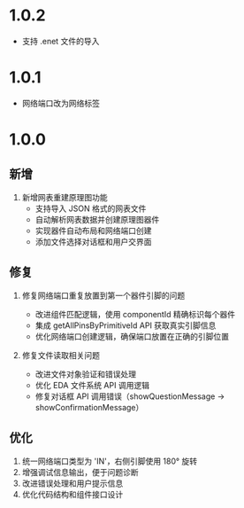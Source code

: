 # 1.0.2

- 支持 .enet 文件的导入

# 1.0.1

- 网络端口改为网络标签

# 1.0.0

## 新增

1. 新增网表重建原理图功能
    - 支持导入 JSON 格式的网表文件
    - 自动解析网表数据并创建原理图器件
    - 实现器件自动布局和网络端口创建
    - 添加文件选择对话框和用户交界面

## 修复

1. 修复网络端口重复放置到第一个器件引脚的问题

    - 改进组件匹配逻辑，使用 componentId 精确标识每个器件
    - 集成 getAllPinsByPrimitiveId API 获取真实引脚信息
    - 优化网络端口创建逻辑，确保端口放置在正确的引脚位置

2. 修复文件读取相关问题
    - 改进文件对象验证和错误处理
    - 优化 EDA 文件系统 API 调用逻辑
    - 修复对话框 API 调用错误（showQuestionMessage -> showConfirmationMessage）

## 优化

1. 统一网络端口类型为 'IN'，右侧引脚使用 180° 旋转
2. 增强调试信息输出，便于问题诊断
3. 改进错误处理和用户提示信息
4. 优化代码结构和组件接口设计

